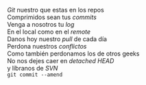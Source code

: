 <p><em>Git</em> nuestro que estas en los repos<br/> Comprimidos sean tus <em>commits</em><br/>Venga a nosotros tu <em>log</em><br/>En el local como en el <em>remote</em><br/>Danos hoy nuestro <em>pull</em> de cada día<br/>Perdona nuestros <em>conflictos</em><br />Como también perdonamos los de otros geeks<br />No nos dejes caer en <em>detached HEAD</em><br/>y líbranos de <em>SVN</em><br/><code>git commit --amend</code></p>